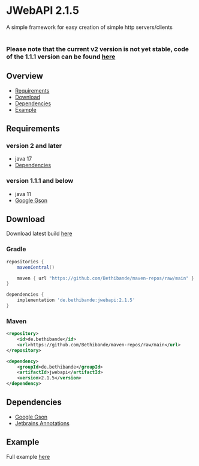 # JWebAPI 2.1.5
A simple framework for easy creation of simple http servers/clients<br>
<br>
### Please note that the current v2 version is not yet stable, code of the 1.1.1 version can be found [here](https://github.com/Bethibande/JWebAPI/tree/v1.1.1)

## Overview
- [Requirements](#requirements)
- [Download](#download)
- [Dependencies](#dependencies)
- [Example](#example)

## Requirements
### version 2 and later
- java 17
- [Dependencies](#dependencies)
### version 1.1.1 and below
- java 11
- [Google Gson](https://mvnrepository.com/artifact/com.google.code.gson/gson)

## Download
Download latest build [here](https://github.com/Bethibande/maven-repos/blob/main/JWebAPI.jar)
### Gradle
```gradle
repositories {
    mavenCentral()

    maven { url "https://github.com/Bethibande/maven-repos/raw/main" }
}

dependencies {
    implementation 'de.bethibande:jwebapi:2.1.5'
}
```
### Maven
```xml
<repository>
    <id>de.bethibande</id>
    <url>https://github.com/Bethibande/maven-repos/raw/main</url>
</repository>

<dependency>
    <groupId>de.bethibande</groupId>
    <artifactId>jwebapi</artifactId>
    <version>2.1.5</version>
</dependency>
```

## Dependencies
- [Google Gson](https://mvnrepository.com/artifact/com.google.code.gson/gson)
- [Jetbrains Annotations](https://mvnrepository.com/artifact/org.jetbrains/annotations)

## Example
Full example [here](https://github.com/Bethibande/JWebAPI/tree/master/examples/src/com/bethibande/web/examples)
